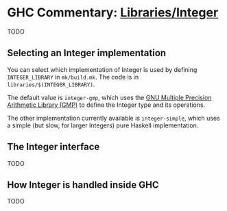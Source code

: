 


# GHC Commentary: [Libraries/Integer](commentary/libraries/integer)



TODO


## Selecting an Integer implementation



You can select which implementation of Integer is used by defining `INTEGER_LIBRARY` in `mk/build.mk`. The code is in `libraries/$(INTEGER_LIBRARY)`.



The default value is `integer-gmp`, which uses the [
GNU Multiple Precision Arithmetic Library (GMP)](http://gmplib.org/) to define the Integer type and its operations.



The other implementation currently available is `integer-simple`, which uses a simple (but slow, for larger Integers) pure Haskell implementation.


## The Integer interface



TODO


## How Integer is handled inside GHC



TODO


